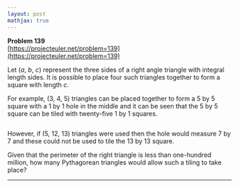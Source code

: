 ```yaml
---
layout: post
mathjax: true
---
```

**Problem 139**  
[https://projecteuler.net/problem=139](https://projecteuler.net/problem=139)

<p>Let (<i>a</i>, <i>b</i>, <i>c</i>) represent the three sides of a right angle triangle with integral length sides. It is possible to place four such triangles together to form a square with length <i>c</i>.</p>
<p>For example, (3, 4, 5) triangles can be placed together to form a 5 by 5 square with a 1 by 1 hole in the middle and it can be seen that the 5 by 5 square can be tiled with twenty-five 1 by 1 squares.</p>
<div class="center">
<img src="project/images/p139.png" class="dark_img" alt="" /></div>
<p>However, if (5, 12, 13) triangles were used then the hole would measure 7 by 7 and these could not be used to tile the 13 by 13 square.</p>
<p>Given that the perimeter of the right triangle is less than one-hundred million, how many Pythagorean triangles would allow such a tiling to take place?</p>

---
